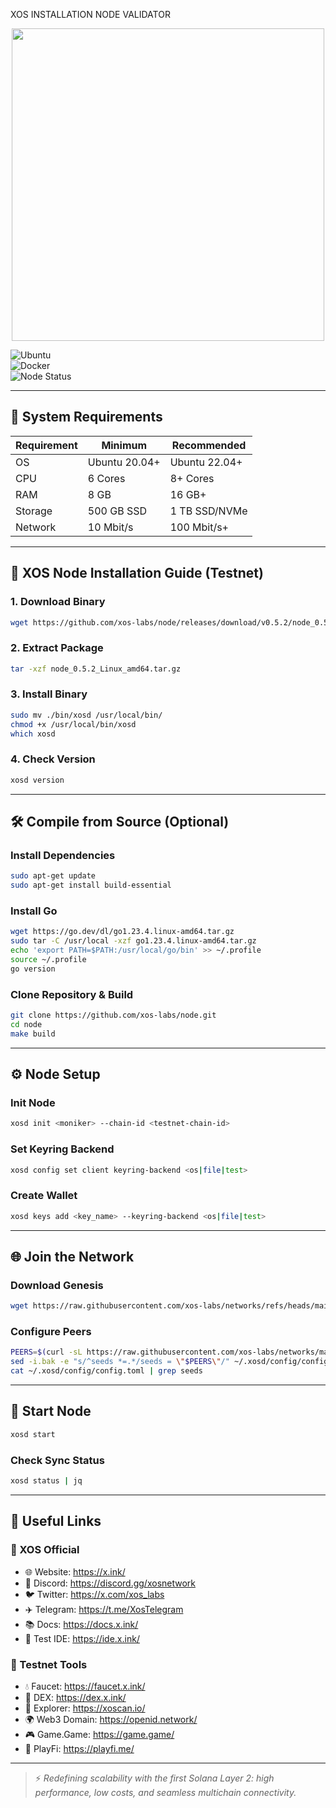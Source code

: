 XOS INSTALLATION NODE VALIDATOR

<p align="center">
  <img src="https://pbs.twimg.com/profile_images/1861059503325913088/axi4e4i1.jpg" width="500" height=" alt="XOS Logo"/>
</p>

![Ubuntu](https://img.shields.io/badge/Ubuntu-22.04-orange)  
![Docker](https://img.shields.io/badge/Tool-Docker-blue)  
![Node Status](https://img.shields.io/badge/Node%20Status-Active-brightgreen)

---

## 🧱 System Requirements

| Requirement | Minimum       | Recommended     |
|------------|----------------|-----------------|
| OS         | Ubuntu 20.04+  | Ubuntu 22.04+   |
| CPU        | 6 Cores        | 8+ Cores        |
| RAM        | 8 GB           | 16 GB+          |
| Storage    | 500 GB SSD     | 1 TB SSD/NVMe   |
| Network    | 10 Mbit/s      | 100 Mbit/s+     |

---

## 🚀 XOS Node Installation Guide (Testnet)

### 1. Download Binary
```bash
wget https://github.com/xos-labs/node/releases/download/v0.5.2/node_0.5.2_Linux_amd64.tar.gz
```

### 2. Extract Package
```bash
tar -xzf node_0.5.2_Linux_amd64.tar.gz
```

### 3. Install Binary
```bash
sudo mv ./bin/xosd /usr/local/bin/
chmod +x /usr/local/bin/xosd
which xosd
```

### 4. Check Version
```bash
xosd version
```

---

## 🛠️ Compile from Source (Optional)

### Install Dependencies
```bash
sudo apt-get update
sudo apt-get install build-essential
```

### Install Go
```bash
wget https://go.dev/dl/go1.23.4.linux-amd64.tar.gz
sudo tar -C /usr/local -xzf go1.23.4.linux-amd64.tar.gz
echo 'export PATH=$PATH:/usr/local/go/bin' >> ~/.profile
source ~/.profile
go version
```

### Clone Repository & Build
```bash
git clone https://github.com/xos-labs/node.git
cd node
make build
```

---

## ⚙️ Node Setup

### Init Node
```bash
xosd init <moniker> --chain-id <testnet-chain-id>
```

### Set Keyring Backend
```bash
xosd config set client keyring-backend <os|file|test>
```

### Create Wallet
```bash
xosd keys add <key_name> --keyring-backend <os|file|test>
```

---

## 🌐 Join the Network

### Download Genesis
```bash
wget https://raw.githubusercontent.com/xos-labs/networks/refs/heads/main/testnet/genesis.json -O ~/.xosd/config/genesis.json
```

### Configure Peers
```bash
PEERS=$(curl -sL https://raw.githubusercontent.com/xos-labs/networks/main/testnet/peers.txt | sort -R | head -n 10 | awk '{print $1}' | paste -s -d, -)
sed -i.bak -e "s/^seeds *=.*/seeds = \"$PEERS\"/" ~/.xosd/config/config.toml
cat ~/.xosd/config/config.toml | grep seeds
```

---

## 🔄 Start Node
```bash
xosd start
```

### Check Sync Status
```bash
xosd status | jq
```

---

## 🧭 Useful Links

### 🔗 XOS Official
- 🌐 Website: https://x.ink/
- 💬 Discord: https://discord.gg/xosnetwork
- 🐦 Twitter: https://x.com/xos_labs
- ✈️ Telegram: https://t.me/XosTelegram
- 📚 Docs: https://docs.x.ink/
- 🧪 Test IDE: https://ide.x.ink/

### 🧪 Testnet Tools
- 💧 Faucet: https://faucet.x.ink/
- 💱 DEX: https://dex.x.ink/
- 🔎 Explorer: https://xoscan.io/
- 🌍 Web3 Domain: https://openid.network/
- 🎮 Game.Game: https://game.game/
- 🎲 PlayFi: https://playfi.me/

---

> ⚡ *Redefining scalability with the first Solana Layer 2: high performance, low costs, and seamless multichain connectivity.*
